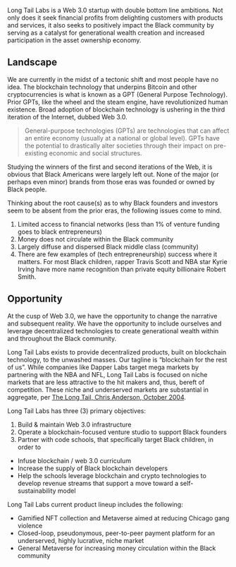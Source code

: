 Long Tail Labs is a Web 3.0 startup with double bottom line ambitions. Not only does it seek financial profits from delighting customers with products and services, it also seeks to positively impact the Black community by serving as a catalyst for generational wealth creation and increased participation in the asset ownership economy.

## Landscape
We are currently in the midst of a tectonic shift and most people have no idea. The blockchain technology that underpins Bitcoin and other cryptocurrencies is what is known as a GPT (General Purpose Technology). Prior GPTs, like the wheel and the steam engine, have revolutionized human existence. Broad adoption of blockchain technology is ushering in the third iteration of the Internet, dubbed Web 3.0.

> General-purpose technologies (GPTs) are technologies that can affect an entire economy (usually at a national or global level).  GPTs have the potential to drastically alter societies through their impact on pre-existing economic and social structures.

Studying the winners of the first and second iterations of the Web, it is obvious that Black Americans were largely left out.  None of the major (or perhaps even minor) brands from those eras was founded or owned by Black people.

Thinking about the root cause(s) as to why Black founders and investors seem to be absent from the prior eras, the following issues come to mind.

1. Limited access to financial networks (less than 1% of venture funding goes to black entrepreneurs)
1. Money does not circulate within the Black community
1. Largely diffuse and dispersed Black middle class (community)
1. There are few examples of (tech entrepreneurship) success where it matters. For most Black children, rapper Travis Scott and NBA star Kyrie Irving have more name recognition than private equity billionaire Robert Smith.

## Opportunity
At the cusp of Web 3.0, we have the opportunity to change the narrative and subsequent reality.  We have the opportunity to include ourselves and leverage decentralized technologies to create generational wealth within and throughout the Black community.

Long Tail Labs exists to provide decentralized products, built on blockchain technology, to the unwashed masses.  Our tagline is “blockchain for the rest of us”. While companies like Dapper Labs target mega markets by partnering with the NBA and NFL, Long Tail Labs is focused on niche markets that are less attractive to the hit makers and, thus, bereft of competition.  These niche and underserved markets are substantial in aggregate, per [The Long Tail, Chris Anderson, October 2004](https://www.wired.com/2004/10/tail/).

Long Tail Labs has three (3) primary objectives:

1. Build & maintain Web 3.0 infrastructure
1. Operate a blockchain-focused venture studio to support Black founders
1. Partner with code schools, that specifically target Black children, in order to
  - Infuse blockchain / web 3.0 curriculum
  - Increase the supply of Black blockchain developers
  - Help the schools leverage blockchain and crypto technologies to develop revenue streams that support a move toward a self-sustainability model

Long Tail Labs current product lineup includes the following:
- Gamified NFT collection and Metaverse aimed at reducing Chicago gang violence
- Closed-loop, pseudonymous, peer-to-peer payment platform for an underserved, highly lucrative, niche market
- General Metaverse for increasing money circulation within the Black community

